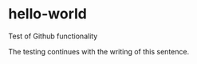 # hello-world
Test of Github functionality

The testing continues with the writing of this sentence.
